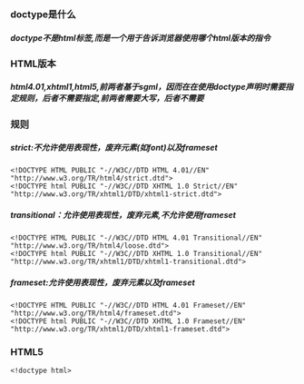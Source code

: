 ### doctype是什么
##### doctype不是html标签,而是一个用于告诉浏览器使用哪个html版本的指令
### HTML版本
##### html4.01,xhtml1,html5,前两者基于sgml，因而在在使用doctype声明时需要指定规则，后者不需要指定,前两者需要大写，后者不需要
### 规则
##### strict:不允许使用表现性，废弃元素(如font)以及frameset
```
<!DOCTYPE HTML PUBLIC "-//W3C//DTD HTML 4.01//EN" "http://www.w3.org/TR/html4/strict.dtd">
<!DOCTYPE html PUBLIC "-//W3C//DTD XHTML 1.0 Strict//EN" "http://www.w3.org/TR/xhtml1/DTD/xhtml1-strict.dtd">
```
##### transitional：允许使用表现性，废弃元素,不允许使用frameset
```
<!DOCTYPE HTML PUBLIC "-//W3C//DTD HTML 4.01 Transitional//EN" "http://www.w3.org/TR/html4/loose.dtd">
<!DOCTYPE html PUBLIC "-//W3C//DTD XHTML 1.0 Transitional//EN" "http://www.w3.org/TR/xhtml1/DTD/xhtml1-transitional.dtd">
```
##### frameset:允许使用表现性，废弃元素以及frameset
```
<!DOCTYPE HTML PUBLIC "-//W3C//DTD HTML 4.01 Frameset//EN" "http://www.w3.org/TR/html4/frameset.dtd">
<!DOCTYPE html PUBLIC "-//W3C//DTD XHTML 1.0 Frameset//EN" "http://www.w3.org/TR/xhtml1/DTD/xhtml1-frameset.dtd">
```
### HTML5
```
<!doctype html>
